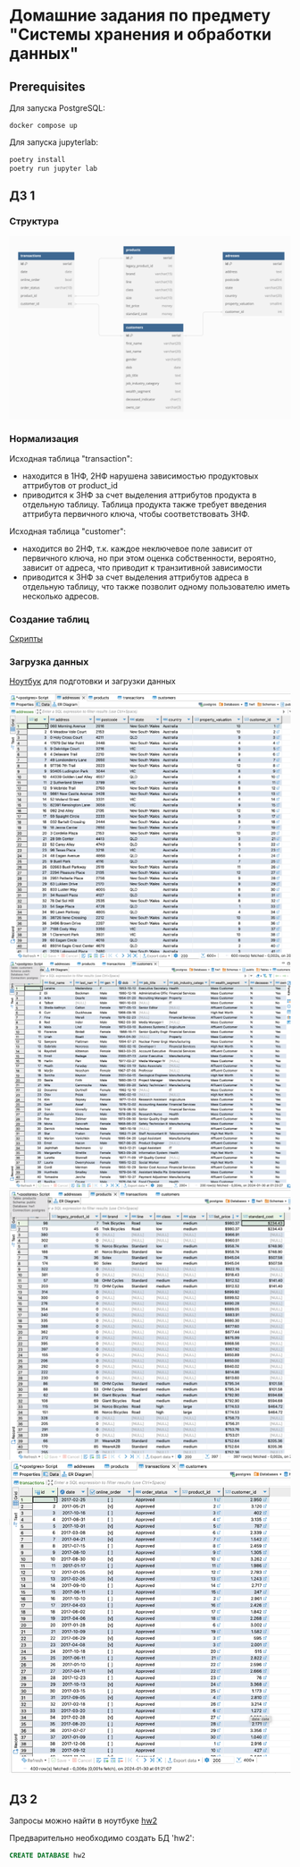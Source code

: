 # Домашние задания по предмету "Системы хранения и обработки данных"

## Prerequisites

Для запуска PostgreSQL:

```
docker compose up
```

Для запуска jupyterlab:

```
poetry install
poetry run jupyter lab
```

## ДЗ 1

### Структура

![Схема](img/schema.png)

### Нормализация

Исходная таблица "transaction":
- находится в 1НФ, 2НФ нарушена зависимостью продуктовых аттрибутов от product_id
- приводится к 3НФ за счет выделения аттрибутов продукта в отдельную таблицу.
Таблица продукта также требует введения аттрибута первичного ключа, чтобы соответствовать 3НФ.

Исходная таблица "сustomer":
- находится во 2НФ, т.к. каждое неключевое поле зависит от первичного ключа,
но при этом оценка собственности, вероятно, зависит от адреса, что приводит к транзитивной зависимости
- приводится к 3НФ за счет выделения аттрибутов адреса в отдельную таблицу, что также позволит одному пользователю иметь несколько адресов.

### Создание таблиц

[Скрипты](scripts/01_init_db.sql)

### Загрузка данных

[Ноутбук](notebooks/populate_db.ipynb) для подготовки и загрузки данных

![addresses](img/addresses.png)
![customers](img/customers.png)
![products](img/products.png)
![transactions](img/transactions.png)

## ДЗ 2

Запросы можно найти в ноутбуке [hw2](notebooks/hw2.ipynb)

Предварительно необходимо создать БД 'hw2':

```sql
CREATE DATABASE hw2
```
